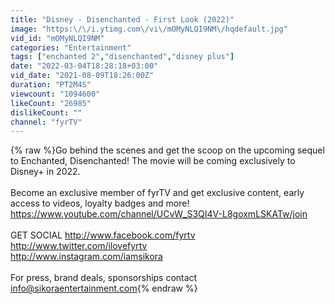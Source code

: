 ```yaml
---
title: "Disney - Disenchanted - First Look (2022)"
image: "https:\/\/i.ytimg.com\/vi\/mOMyNLQI9NM\/hqdefault.jpg"
vid_id: "mOMyNLQI9NM"
categories: "Entertainment"
tags: ["enchanted 2","disenchanted","disney plus"]
date: "2022-03-04T18:28:18+03:00"
vid_date: "2021-08-09T18:26:00Z"
duration: "PT2M4S"
viewcount: "1094600"
likeCount: "26985"
dislikeCount: ""
channel: "fyrTV"
---
```

{% raw %}Go behind the scenes and get the scoop on the upcoming sequel to Enchanted, Disenchanted! The movie will be coming exclusively to Disney+ in 2022. <br /><br />Become an exclusive member of fyrTV and get exclusive content, early access to videos, loyalty badges and more! <a rel="nofollow" target="blank" href="https://www.youtube.com/channel/UCvW_S3QI4V-L8goxmLSKATw/join">https://www.youtube.com/channel/UCvW_S3QI4V-L8goxmLSKATw/join</a><br /><br />GET SOCIAL <a rel="nofollow" target="blank" href="http://www.facebook.com/fyrtv">http://www.facebook.com/fyrtv</a><br /><a rel="nofollow" target="blank" href="http://www.twitter.com/ilovefyrtv">http://www.twitter.com/ilovefyrtv</a><br /><a rel="nofollow" target="blank" href="http://www.instagram.com/iamsikora">http://www.instagram.com/iamsikora</a><br /><br />For press, brand deals, sponsorships contact info@sikoraentertainment.com{% endraw %}
